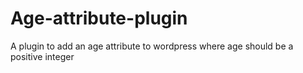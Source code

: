 # Age-attribute-plugin
A plugin to add an age attribute to wordpress where age should be a positive integer
